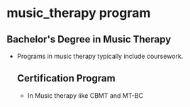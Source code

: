 # music_therapy program 
## Bachelor's Degree in Music Therapy 
- Programs in music therapy typically include coursework.
  ## Certification Program
  - In Music therapy like CBMT and MT-BC 
